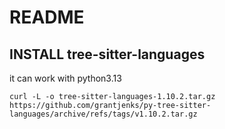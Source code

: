 # README

## INSTALL tree-sitter-languages
it can work with python3.13
```shell
curl -L -o tree-sitter-languages-1.10.2.tar.gz https://github.com/grantjenks/py-tree-sitter-languages/archive/refs/tags/v1.10.2.tar.gz
```
